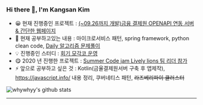### Hi there 👋, I'm Kangsan Kim 

- 😀 현재 진행중인 프로젝트 : [(~09.26까지 개발)금융 결제원 OPENAPI 연동 서버 & 간단한 웹페이지](https://github.com/Hoegi-mogaco/openbanking-api-django)
- 🌱 현재 공부하고있는 내용 : 마이크로서비스 패턴, spring framework, python clean code, [Daily 알고리즘 문제풀이](https://github.com/whywhyy/daily-algol)
- 💡 진행중인 스터디 : [회기 모각코 운영](https://github.com/Hoegi-mogaco)
- 😋 2020 년 진행한 프로젝트 : [Summer Code jam Lively lions 팀 리더 참가](https://github.com/python-discord/summer-code-jam-2020)
- ⚡ 앞으로 공부하고 싶은 것 : Kotlin(금율결제원서버 구축 후 앱제작), https://javascript.info/ 내용 정리, 쿠버네티스 패턴, ~~라즈베리파이 클러스터~~

![whywhyy's github stats](https://github-readme-stats.vercel.app/api?username=whywhyy&show_icons=true&theme=radical)

---

